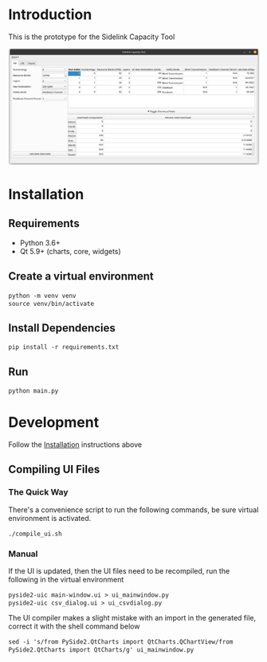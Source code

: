 # Introduction

This is the prototype for the Sidelink Capacity Tool

![Application Screenshot](preview-screenshot.png)

# Installation

## Requirements

* Python 3.6+
* Qt 5.9+ (charts, core, widgets)

## Create a virtual environment

```shell
python -m venv venv
source venv/bin/activate
```

## Install Dependencies

```shell
pip install -r requirements.txt
```

## Run

```shell
python main.py
```

# Development
Follow the [Installation](#installation) instructions above

## Compiling UI Files

### The Quick Way
There's a convenience script to run the following commands,
be sure virtual environment is activated.
```shell
./compile_ui.sh
```

### Manual

If the UI is updated, then the UI files need to be recompiled, run the
following in the virtual environment

```shell
pyside2-uic main-window.ui > ui_mainwindow.py
pyside2-uic csv_dialog.ui > ui_csvdialog.py
```

The UI compiler makes a slight mistake with an import in the generated file,
correct it with the shell command below

```shell
sed -i 's/from PySide2.QtCharts import QtCharts.QChartView/from PySide2.QtCharts import QtCharts/g' ui_mainwindow.py
```

